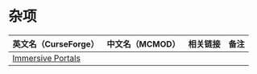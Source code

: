 # 杂项

| 英文名（CurseForge）                                                                    | 中文名（MCMOD） | 相关链接 | 备注 |
| --------------------------------------------------------------------------------------- | --------------- | -------- | ---- |
| [Immersive Portals](https://www.curseforge.com/minecraft/mc-mods/immersive-portals-mod) |                 |          |      |
